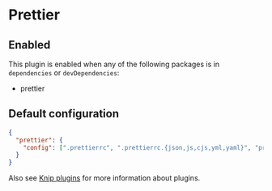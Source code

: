 # Prettier

## Enabled

This plugin is enabled when any of the following packages is in `dependencies` or `devDependencies`:

- prettier

## Default configuration

```json
{
  "prettier": {
    "config": [".prettierrc", ".prettierrc.{json,js,cjs,yml,yaml}", "prettier.config.{js,cjs}", "package.json"]
  }
}
```

Also see [Knip plugins][1] for more information about plugins.

[1]: https://github.com/webpro/knip/blob/next/README.md#plugins
